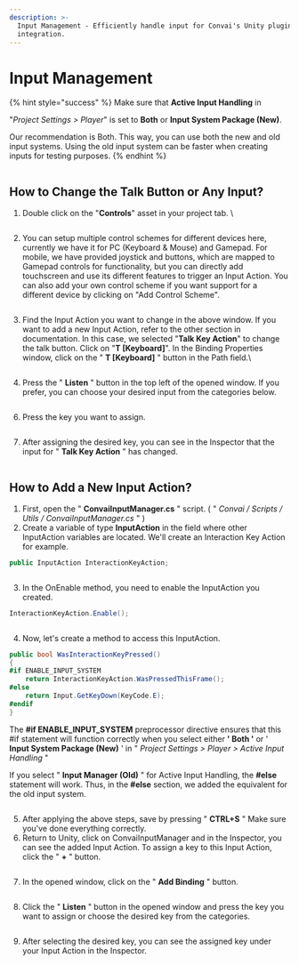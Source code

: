 ```yaml
---
description: >-
  Input Management - Efficiently handle input for Convai's Unity plugin
  integration.
---
```


# Input Management

{% hint style="success" %}
Make sure that **Active Input Handling** in&#x20;

"_Project Settings > Player_" is set to **Both** or **Input System Package (New)**.&#x20;

Our recommendation is Both. This way, you can use both the new and old input systems. Using the old input system can be faster when creating inputs for testing purposes.
{% endhint %}

<figure><img src="../../../.gitbook/assets/ActiveInputHandling (1).png" alt=""><figcaption></figcaption></figure>

## How to Change the Talk Button or Any Input?

1.  Double click on the "**Controls**" asset in your project tab. \


    <figure><img src="../../../.gitbook/assets/image (399).png" alt=""><figcaption></figcaption></figure>
2. You can setup multiple control schemes for different devices here, currently we have it for PC (Keyboard & Mouse) and Gamepad. For mobile, we have provided joystick and buttons, which are mapped to Gamepad controls for functionality, but you can directly add touchscreen and use its different features to trigger an Input Action. You can also add your own control scheme if you want support for a different device by clicking on "Add Control Scheme".&#x20;

<figure><img src="../../../.gitbook/assets/image (400).png" alt=""><figcaption></figcaption></figure>

3.  Find the Input Action you want to change in the above window. If you want to add a new Input Action, refer to the other section in documentation. In this case, we selected "**Talk Key Action**" to change the talk button. Click on "**T \[Keyboard]**". In the Binding Properties window, click on the " **T \[Keyboard]** " button in the Path field.\


    <figure><img src="../../../.gitbook/assets/image (401).png" alt=""><figcaption></figcaption></figure>


4. Press the " **Listen** " button in the top left of the opened window. If you prefer, you can choose your desired input from the categories below.

<figure><img src="../../../.gitbook/assets/PressListenButton.png" alt=""><figcaption></figcaption></figure>

6. Press the key you want to assign.

<figure><img src="../../../.gitbook/assets/PressKey.png" alt=""><figcaption></figcaption></figure>

7. After assigning the desired key, you can see in the Inspector that the input for " **Talk Key Action** " has changed.

<figure><img src="../../../.gitbook/assets/TalkKeyActionChanged.png" alt=""><figcaption></figcaption></figure>

## How to Add a New Input Action?

1. First, open the " **ConvaiInputManager.cs** " script.                                                                                           ( " _Convai / Scripts / Utils / ConvaiInputManager.cs_ " )
2. Create a variable of type **InputAction** in the field where other InputAction variables are located. We'll create an Interaction Key Action for example.

```csharp
public InputAction InteractionKeyAction;
```

<figure><img src="../../../.gitbook/assets/CreateInputActionVariable.png" alt=""><figcaption></figcaption></figure>

3. In the OnEnable method, you need to enable the InputAction you created.

```csharp
InteractionKeyAction.Enable();
```

<figure><img src="../../../.gitbook/assets/EnableInputAction.png" alt=""><figcaption></figcaption></figure>

4. Now, let's create a method to access this InputAction.

```csharp
public bool WasInteractionKeyPressed()
{
#if ENABLE_INPUT_SYSTEM
    return InteractionKeyAction.WasPressedThisFrame();
#else
    return Input.GetKeyDown(KeyCode.E);
#endif
}
```

The **#if ENABLE\_INPUT\_SYSTEM** preprocessor directive ensures that this #if statement will function correctly when you select either **' Both '** or ' **Input System Package (New)** ' in " _Project Settings > Player > Active Input Handling_ "

If you select " **Input Manager (Old)** " for Active Input Handling, the **#else** statement will work. Thus, in the **#else** section, we added the equivalent for the old input system.

<figure><img src="../../../.gitbook/assets/CreateInputActionMethod.png" alt=""><figcaption></figcaption></figure>

5. After applying the above steps, save by pressing " **CTRL+S** " Make sure you've done everything correctly.
6. Return to Unity, click on ConvaiInputManager and in the Inspector, you can see the added Input Action. To assign a key to this Input Action, click the " **+** " button.

<figure><img src="../../../.gitbook/assets/OpenInputManagerInspector.png" alt=""><figcaption></figcaption></figure>

7. In the opened window, click on the " **Add Binding** " button.

<figure><img src="../../../.gitbook/assets/PressPlusIcon.png" alt=""><figcaption></figcaption></figure>

8. Click the " **Listen** " button in the opened window and press the key you want to assign or choose the desired key from the categories.

<figure><img src="../../../.gitbook/assets/PressPathAndListenButton.png" alt=""><figcaption></figcaption></figure>

9. After selecting the desired key, you can see the assigned key under your Input Action in the Inspector.

<figure><img src="../../../.gitbook/assets/Key Added..png" alt=""><figcaption></figcaption></figure>
